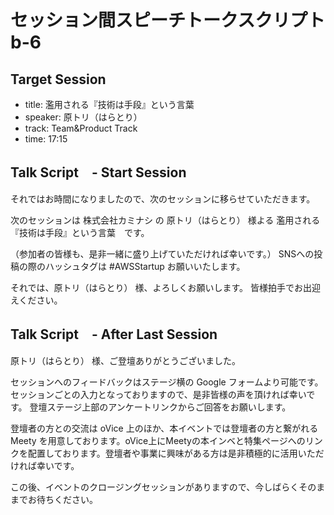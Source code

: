 # セッション間スピーチトークスクリプト b-6

## Target Session
- title: 濫用される『技術は手段』という言葉
- speaker: 原トリ（はらとり）
- track: Team&Product Track
- time: 17:15

## Talk Script　- Start Session

それではお時間になりましたので、次のセッションに移らせていただきます。

次のセッションは 株式会社カミナシ の 原トリ（はらとり） 様よる 濫用される『技術は手段』という言葉　です。

（参加者の皆様も、是非一緒に盛り上げていただければ幸いです。）
SNSへの投稿の際のハッシュタグは #AWSStartup お願いいたします。

それでは、原トリ（はらとり） 様、よろしくお願いします。
皆様拍手でお出迎えください。

## Talk Script　- After Last Session

原トリ（はらとり） 様、ご登壇ありがとうございました。

セッションへのフィードバックはステージ横の Google フォームより可能です。セッションごとの入力となっておりますので、是非皆様の声を頂ければ幸いです。
登壇ステージ上部のアンケートリンクからご回答をお願いします。

登壇者の方との交流は oVice 上のほか、本イベントでは登壇者の方と繋がれる Meety を用意しております。oVice上にMeetyの本インベと特集ページへのリンクを配置しております。登壇者や事業に興味がある方は是非積極的に活用いただければ幸いです。

この後、イベントのクロージングセッションがありますので、今しばらくそのままでお待ちください。
